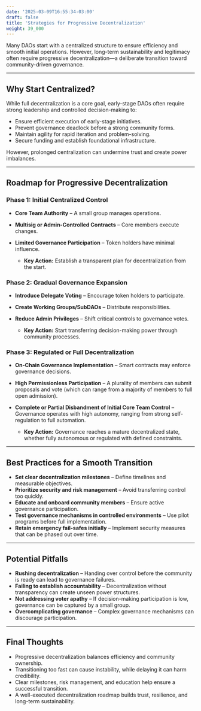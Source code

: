 ```yaml
---
date: '2025-03-09T16:55:34-03:00'
draft: false
title: 'Strategies for Progressive Decentralization'
weight: 39_000
---
```


Many DAOs start with a centralized structure to ensure efficiency and smooth initial operations. However, long-term sustainability and legitimacy often require progressive decentralization—a deliberate transition toward community-driven governance.  

---

## **Why Start Centralized?**  

While full decentralization is a core goal, early-stage DAOs often require strong leadership and controlled decision-making to:  

- Ensure efficient execution of early-stage initiatives.  
- Prevent governance deadlock before a strong community forms.  
- Maintain agility for rapid iteration and problem-solving.  
- Secure funding and establish foundational infrastructure.  

However, prolonged centralization can undermine trust and create power imbalances.  

---

## **Roadmap for Progressive Decentralization**  

### **Phase 1: Initial Centralized Control**  
- **Core Team Authority** – A small group manages operations.  
- **Multisig or Admin-Controlled Contracts** – Core members execute changes.  
- **Limited Governance Participation** – Token holders have minimal influence.  

  - **Key Action:** Establish a transparent plan for decentralization from the start.

### **Phase 2: Gradual Governance Expansion**  
- **Introduce Delegate Voting** – Encourage token holders to participate.  
- **Create Working Groups/SubDAOs** – Distribute responsibilities.  
- **Reduce Admin Privileges** – Shift critical controls to governance votes.  

  - **Key Action:** Start transferring decision-making power through community processes.

### **Phase 3: Regulated or Full Decentralization**  
- **On-Chain Governance Implementation** – Smart contracts may enforce governance decisions.  
- **High Permissionless Participation** – A plurality of members can submit proposals and vote (which can range from a majority of members to full open admission).  
- **Complete or Partial Disbandment of Initial Core Team Control** – Governance operates with high autonomy, ranging from strong self-regulation to full automation. 

  - **Key Action:** Governance reaches a mature decentralized state, whether fully autonomous or regulated with defined constraints.

---

## **Best Practices for a Smooth Transition**  

- **Set clear decentralization milestones** – Define timelines and measurable objectives.  
- **Prioritize security and risk management** – Avoid transferring control too quickly.  
- **Educate and onboard community members** – Ensure active governance participation.  
- **Test governance mechanisms in controlled environments** – Use pilot programs before full implementation.  
- **Retain emergency fail-safes initially** – Implement security measures that can be phased out over time.  

---

## **Potential Pitfalls**  

- **Rushing decentralization** – Handing over control before the community is ready can lead to governance failures.  
- **Failing to establish accountability** – Decentralization without transparency can create unseen power structures.  
- **Not addressing voter apathy** – If decision-making participation is low, governance can be captured by a small group.  
- **Overcomplicating governance** – Complex governance mechanisms can discourage participation.  

---

## **Final Thoughts**  
- Progressive decentralization balances efficiency and community ownership.  
- Transitioning too fast can cause instability, while delaying it can harm credibility.  
- Clear milestones, risk management, and education help ensure a successful transition.  
- A well-executed decentralization roadmap builds trust, resilience, and long-term sustainability.  

